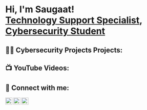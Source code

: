 <h1>Hi, I'm Saugaat! <br/><a href="https://github.com/saugaat1">Technology Support Specialist</a>, <a href="https://www.linkedin.com/in/saugaatg/">Cybersecurity Student</a></h1>

<h2>👨‍💻 Cybersecurity Projects Projects:</h2>

<h2>📺 YouTube Videos:</h2>

<h2> 🤳 Connect with me:</h2>

[<img align="left" alt="SaugaatGiri | YouTube" width="22px" src="https://cdn.jsdelivr.net/npm/simple-icons@v3/icons/youtube.svg" />][youtube]
[<img align="left" alt="SaugaatGiri | LinkedIn" width="22px" src="https://cdn.jsdelivr.net/npm/simple-icons@v3/icons/linkedin.svg" />][linkedin]
[<img align="left" alt="SaugaatGiri | Instagram" width="22px" src="https://cdn.jsdelivr.net/npm/simple-icons@v3/icons/instagram.svg" />][instagram]

[youtube]: https://youtube.com/@Saugaatg
[instagram]: https://www.instagram.com/girisaugaat/
[linkedin]: https://linkedin.com/in/saugaatg

<!--
**joshmadakor1/joshmadakor1** is a ✨ _special_ ✨ repository because its `README.md` (this file) appears on your GitHub profile.

Here are some ideas to get you started:

- 🔭 I’m currently working on ...
- 🌱 I’m currently learning ...
- 👯 I’m looking to collaborate on ...
- 🤔 I’m looking for help with ...
- 💬 Ask me about ...
- 📫 How to reach me: ...
- 😄 Pronouns: ...
- ⚡ Fun fact: ...
-->
